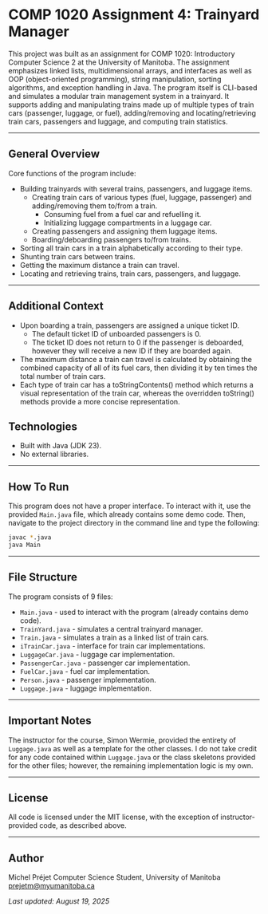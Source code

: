 # COMP 1020 Assignment 4: Trainyard Manager

This project was built as an assignment for COMP 1020: Introductory Computer Science 2 at the University of Manitoba. The assignment emphasizes linked lists, multidimensional arrays, and interfaces as well as OOP (object-oriented programming), string manipulation, sorting algorithms, and exception handling in Java.
The program itself is CLI-based and simulates a modular train management system in a trainyard. It supports adding and manipulating trains made up of multiple types of train cars (passenger, luggage, or fuel), adding/removing and locating/retrieving train cars, passengers and luggage, and computing train statistics. 

---

## General Overview

Core functions of the program include:

- Building trainyards with several trains, passengers, and luggage items.
  - Creating train cars of various types (fuel, luggage, passenger) and adding/removing them to/from a train.
    - Consuming fuel from a fuel car and refuelling it.
    - Initializing luggage compartments in a luggage car.
  - Creating passengers and assigning them luggage items.
  - Boarding/deboarding passengers to/from trains.
- Sorting all train cars in a train alphabetically according to their type.
- Shunting train cars between trains.
- Getting the maximum distance a train can travel.
- Locating and retrieving trains, train cars, passengers, and luggage.

---

## Additional Context

- Upon boarding a train, passengers are assigned a unique ticket ID.
  - The default ticket ID of unboarded passengers is 0.
  - The ticket ID does not return to 0 if the passenger is deboarded, however they will receive a new ID if they are boarded again.
- The maximum distance a train can travel is calculated by obtaining the combined capacity of all of its fuel cars, then dividing it by ten times the total number of train cars.
- Each type of train car has a toStringContents() method which returns a visual representation of the train car, whereas the overridden toString() methods provide a more concise representation.

## Technologies

- Built with Java (JDK 23).
- No external libraries.

---

## How To Run

This program does not have a proper interface. To interact with it, use the provided `Main.java` file, which already contains some demo code. Then, navigate to the project directory in the command line and type the following:

```bash
javac *.java
java Main
```

---

## File Structure

The program consists of 9 files:
- `Main.java` - used to interact with the program (already contains demo code).
- `TrainYard.java` - simulates a central trainyard manager.
- `Train.java` - simulates a train as a linked list of train cars.
- `iTrainCar.java` - interface for train car implementations.
- `LuggageCar.java` - luggage car implementation.
- `PassengerCar.java` - passenger car implementation.
- `FuelCar.java` - fuel car implementation.
- `Person.java` - passenger implementation.
- `Luggage.java` - luggage implementation.

---

## Important Notes

The instructor for the course, Simon Wermie, provided the entirety of `Luggage.java` as well as a template for the other classes. I do not take credit for any code contained within `Luggage.java` or the class skeletons provided for the other files; however, the remaining implementation logic is my own. 

---

## License

All code is licensed under the MIT license, with the exception of instructor-provided code, as described above.

---

## Author

Michel Préjet
Computer Science Student, University of Manitoba
[prejetm@myumanitoba.ca](mailto:prejetm@myumanitoba.ca)

_Last updated: August 19, 2025_

